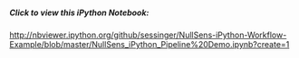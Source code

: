 
##### Click to view this iPython Notebook:

http://nbviewer.ipython.org/github/sessinger/NullSens-iPython-Workflow-Example/blob/master/NullSens_iPython_Pipeline%20Demo.ipynb?create=1
